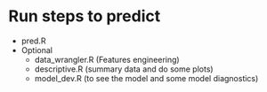 
# Run steps to predict

 * pred.R
 * Optional
   * data_wrangler.R (Features engineering)
   * descriptive.R (summary data and do some plots)
   * model_dev.R (to see the model and some model diagnostics)
